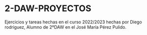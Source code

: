 # 2-DAW-PROYECTOS
Ejercicios y tareas hechas en el curso 2022/2023 hechas por
Diego rodriguez, Alumno de 2ºDAW en el José María Pérez Pulido.
